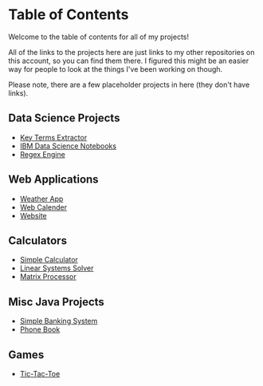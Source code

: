 # Table of Contents
Welcome to the table of contents for all of my projects! 

All of the links to the projects here are just links to my other repositories on this account, so you can find them there. I figured this might be an easier way for people to look at the things I've been working on though.

Please note, there are a few placeholder projects in here (they don't have links).

## Data Science Projects

* [Key Terms Extractor](https://github.com/Peter-Walsh/Key-Terms-Extractor)
* [IBM Data Science Notebooks](https://github.com/Peter-Walsh/IBM-DataScience)
* [Regex Engine](https://github.com/Peter-Walsh/Regex-Engine)


## Web Applications

* [Weather App](https://github.com/Peter-Walsh/Weather-App/tree/main/web)
* [Web Calender](https://github.com/Peter-Walsh/Web-Calender)
* [Website](https://github.com/Peter-Walsh/Website)

## Calculators

* [Simple Calculator](https://github.com/Peter-Walsh/Calculator)
* [Linear Systems Solver](https://github.com/Peter-Walsh/LinearEquationsSolver)
* [Matrix Processor](https://github.com/Peter-Walsh/NumericMatrixCalculator)

## Misc Java Projects

* [Simple Banking System](https://github.com/Peter-Walsh/SimpleBankingSystem)
* [Phone Book](https://github.com/Peter-Walsh/PhoneBook)

## Games

* [Tic-Tac-Toe](https://github.com/Peter-Walsh/Tic-Tac-Toe)




